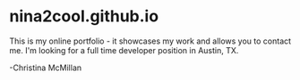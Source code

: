 # nina2cool.github.io

This is my online portfolio - it showcases my work and allows you to contact me.  I'm looking for a full time developer position in Austin, TX.

-Christina McMillan
